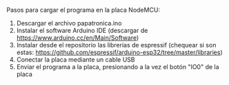 Pasos para cargar el programa en la placa NodeMCU:
1. Descargar el archivo papatronica.ino
2. Instalar el software Arduino IDE (descargar de https://www.arduino.cc/en/Main/Software)
3. Instalar desde el repositorio las librerias de espressif (chequear si son estas: https://github.com/espressif/arduino-esp32/tree/master/libraries)
4. Conectar la placa mediante un cable USB
5. Enviar el programa a la placa, presionando a la vez el botón "IO0" de la placa
